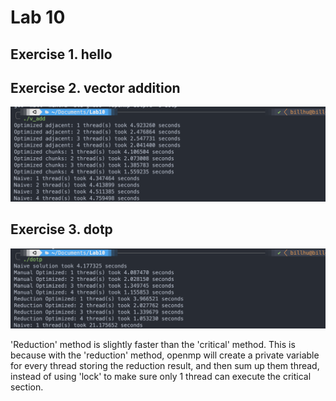 # Lab 10



## Exercise 1. hello



## Exercise 2. vector addition

![](markdown_assets/ex2res.png)





## Exercise 3. dotp

![](markdown_assets/ex3res.png)

'Reduction' method is slightly faster than the 'critical' method. This is because with the 'reduction' method, openmp will create a private variable for every thread storing the reduction result, and then sum up them thread, instead of using 'lock' to make sure only 1 thread can execute the critical section.
